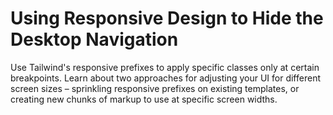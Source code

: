 # Using Responsive Design to Hide the Desktop Navigation

Use Tailwind's responsive prefixes to apply specific classes only at certain breakpoints. Learn about two approaches for adjusting your UI for different screen sizes – sprinkling responsive prefixes on existing templates, or creating new chunks of markup to use at specific screen widths.